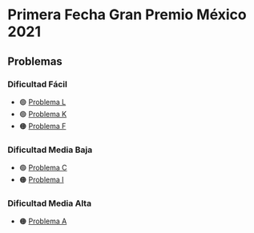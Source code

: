 # Primera Fecha Gran Premio México 2021

## Problemas

### Dificultad Fácil

- 🟢 [Problema L](./L/)
- 🟢 [Problema K](./K/)
- 🟠 [Problema F](./F/)

### Dificultad Media Baja

- 🟢 [Problema C](./C/)
- 🟠 [Problema I](./I/)

### Dificultad Media Alta

- 🟠 [Problema A](./A/)